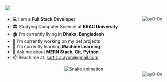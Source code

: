 <h1>
  <img src="https://readme-typing-svg.herokuapp.com?font=Fira+Code&size=23&pause=1000&vCenter=true&repeat=false&random=false&width=435&lines=Hey+There!;I'm+Sartiz+Alam+Ayon+%F0%9F%91%8B"/>
</h1>

<a href="#ay0-0n-title">
  <img src="https://github-readme-stats.vercel.app/api?username=ay0-0n&theme=dark&show_icons=true&hide_border=true&count_private=true" alt="ay0-0n" align="right" />
</a>



- 💻 I am a **Full Stack Developer**  
- 🏛️ Studying Computer Science at **BRAC University**  
- 🏚️ I'm currently living in **Dhaka, Bangladesh**  
- 🎯 I'm currently working on my pet projects  
- 📖 I'm currently learning **Machine Learning**
- 🥑 Ask me about **MERN Stack**, **Git**, **Python**
- 📫 Reach me at: [sartiz.a.ayon@gmail.com](mailto:sartiz.a.ayon@gmail.com)

<div align="center">
  <img src="https://github.com/eagrundy/eagrundy/blob/output/github-contribution-grid-snake.svg" alt="Snake animation" />
</div>


<a href="#ay0-0n-title">
  <img src="https://github-readme-streak-stats.herokuapp.com/?user=ay0-0n&theme=dark&hide_border=true" alt="ay0-0n" align="right" />
</a>


